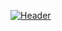 [![Header](https://raw.github.com/peddiashrith/peddiashrith/master/header.svg)](https://github.com/peddiashrith/peddiashrith/blob/main/header.svg)

